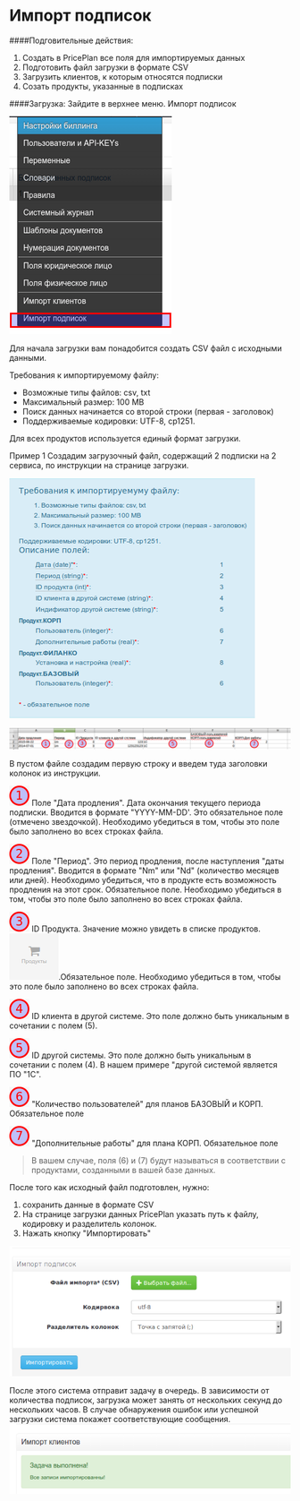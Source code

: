 # Импорт подписок

####Подговительные действия:

1. Cоздать в PricePlan все поля для импортируемых данных
2. Подготовить файл загрузки в формате CSV
3. Загрузить клиентов, к которым относятся подписки
4. Созать продукты, указанные в подписках

####Загрузка:
Зайдите в верхнее меню. Импорт подписок

![](menu-import-subscriptions.png)

Для начала загрузки вам понадобится создать CSV файл с исходными данными.

Требования к импортируемому файлу:
* Возможные типы файлов: csv, txt
* Максимальный размер: 100 MB
* Поиск данных начинается со второй строки (первая - заголовок)
* Поддерживаемые кодировки: UTF-8, cp1251.


Для всех продуктов используется единый формат загрузки. 

Пример 1
Создадим загрузочный файл, содержащий 2 подписки на 2 сервиса, по инструкции на странице загрузки.

![](import-subs-format.png)

![](import-csv-subs.png)

В пустом файле создадим первую строку и введем туда заголовки колонок из инструкции. 

![](1.png) Поле "Дата продления". Дата окончания текущего периода подписки. Вводится в формате "YYYY-MM-DD'. Это обязательное поле (отмечено звездочкой). Необходимо убедиться в том, чтобы это поле было заполнено во всех строках файла.  

![](2.png) Поле "Период". Это период продления, после наступления "даты продления". Вводится в формате "Nm" или "Nd" (количество месяцев или дней). Необходимо убедиться, что в продукте есть возможность продления на этот срок. Обязательное поле. Необходимо убедиться в том, чтобы это поле было заполнено во всех строках файла. 

![](3.png) ID Продукта. Значение можно увидеть в списке продуктов.![](menu-products.png).Обязательное поле. Необходимо убедиться в том, чтобы это поле было заполнено во всех строках файла. 

![](4.png) ID клиента в другой системе. Это поле должно быть уникальным в сочетании с полем (5).

![](5.png)  ID другой системы. Это поле должно быть уникальным в сочетании с полем (4). В нашем примере "другой системой является ПО "1С". 

![](6.png) "Количество пользователей" для планов БАЗОВЫЙ и КОРП. Обязательное поле

![](7.png) "Дополнительные работы" для плана КОРП. Обязательное поле

>В вашем случае, поля (6) и (7) будут называться в соответствии с продуктами, созданными в вашей базе данных.

После того как исходный файл подготовлен, нужно:
1. сохранить данные в формате CSV 
2. На странице загрузки данных PricePlan указать путь к файлу, кодировку и разделитель колонок. 
3. Нажать кнопку "Импортировать"

![](import-subs.png)

После этого система отправит задачу в очередь. В зависимости от количества подписок, загрузка может занять от нескольких секунд до нескольких часов. В случае обнаружения ошибок или успешной загрузки система покажет соответствующие сообщения.
![](import-sucsess-message.png)